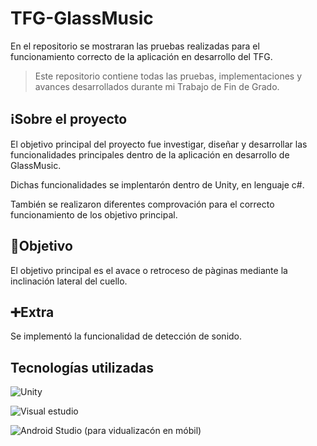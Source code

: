 # TFG-GlassMusic 
En el repositorio se mostraran las pruebas realizadas para el funcionamiento correcto de la aplicación en desarrollo del TFG.
>Este repositorio contiene todas las pruebas, implementaciones y avances desarrollados durante mi Trabajo de Fin de Grado. 

## ℹ️Sobre el proyecto 
El objetivo principal del proyecto fue investigar, diseñar y desarrollar las funcionalidades principales dentro de la aplicación en desarrollo de GlassMusic. 

Dichas funcionalidades se implentarón dentro de Unity, en lenguaje c#.

También se realizaron diferentes comprovación para el correcto funcionamiento de los objetivo principal. 

## 🚩Objetivo
El objetivo principal es el avace o retroceso de pàginas mediante la inclinación lateral del cuello. 
## ➕Extra 
Se implementó la funcionalidad de detección de sonido. 
## Tecnologías utilizadas 
![Unity](https://img.shields.io/badge/-Unity-000?logo=unity&logoColor=white) 

![Visual estudio](https://img.shields.io/badge/Visual%20Studio%20Code-007ACC?logo=visualstudiocode&logoColor=fff&style=plastic)

![Android Studio](https://img.shields.io/badge/Android%20Studio-3DDC84?style=flat&logo=android-studio&logoColor=white) (para vidualizacón en móbil)